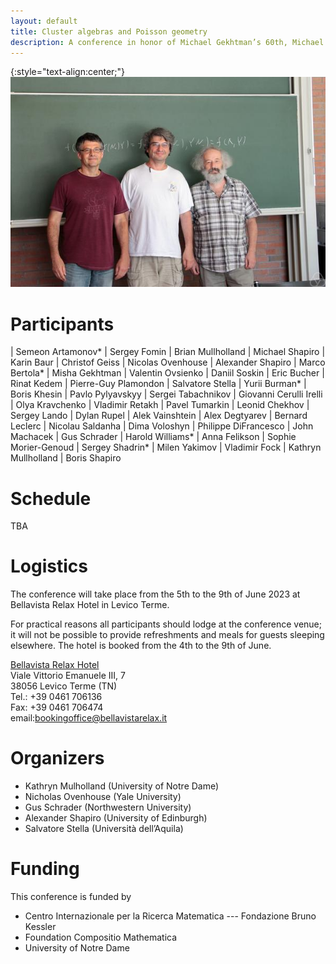 ```yaml
---
layout: default
title: Cluster algebras and Poisson geometry
description: A conference in honor of Michael Gekhtman’s 60th, Michael Shapiro’s 60th and Alek Vainshtein’s 65th birthdays
---
```


{:style="text-align:center;"}
![Birthdayboys](./photo.jpg)

# Participants

|  Semeon Artamonov*			  |  Sergey Fomin				    |  Brian Mullholland			      |	 Michael Shapiro
|  Karin Baur					  |  Christof Geiss				    |  Nicolas Ovenhouse			      |	 Alexander Shapiro
|  Marco Bertola*				  |  Misha Gekhtman				    |  Valentin Ovsienko			      |	 Daniil Soskin
|  Eric Bucher					  |  Rinat Kedem				    |  Pierre-Guy Plamondon			      |	 Salvatore Stella
|  Yurii Burman*				  |  Boris Khesin				    |  Pavlo Pylyavskyy				      |	 Sergei Tabachnikov
|  Giovanni Cerulli Irelli		  |  Olya Kravchenko			    |  Vladimir Retakh				      |	 Pavel Tumarkin
|  Leonid Chekhov				  |  Sergey Lando				    |  Dylan Rupel		    		      |	 Alek Vainshtein
|  Alex Degtyarev				  |  Bernard Leclerc			    |  Nicolau Saldanha				      |	 Dima Voloshyn
|  Philippe DiFrancesco			  |  John Machacek				    |  Gus Schrader			    	      |	 Harold Williams*
|  Anna Felikson				  |  Sophie Morier-Genoud		    |  Sergey Shadrin*				      |	 Milen Yakimov
|  Vladimir Fock				  |  Kathryn Mullholland		    |  Boris Shapiro

# Schedule
TBA

# Logistics

The conference will take place from the 5th to the 9th of June 2023 at Bellavista
Relax Hotel in Levico Terme. 

For practical reasons all participants should lodge at the conference venue; it
will not be possible to provide refreshments and meals for guests sleeping
elsewhere. The hotel is booked from the 4th to the 9th of June.

[Bellavista Relax Hotel](https://www.bellavistarelax.it/)  
Viale Vittorio Emanuele III, 7  
38056 Levico Terme (TN)  
Tel.:  +39 0461 706136  
Fax:  +39 0461 706474  
email:[bookingoffice@bellavistarelax.it](mailto:bookingoffice@bellavistarelax.it)


# Organizers

- Kathryn Mulholland (University of Notre Dame)
- Nicholas Ovenhouse (Yale University)
- Gus Schrader (Northwestern University)
- Alexander Shapiro (University of Edinburgh)
- Salvatore Stella (Università dell’Aquila)

# Funding

This conference is funded by

- Centro Internazionale per la Ricerca Matematica --- Fondazione Bruno Kessler
- Foundation Compositio Mathematica
- University of Notre Dame
